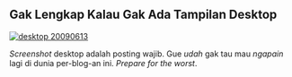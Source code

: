 ## Gak Lengkap Kalau Gak Ada Tampilan Desktop

[![desktop 20090613](http://files.getdropbox.com/u/112837/kriwil.com/image/post/desktop-20090613-t.png)](http://files.getdropbox.com/u/112837/kriwil.com/image/post/desktop-20090613.png)

_Screenshot_ desktop adalah posting wajib. Gue _udah_ gak tau mau _ngapain_ lagi di dunia per-blog-an ini. _Prepare for the worst_.

<!-- {"time": "2009-06-14 00:05:51", "title": "Gak Lengkap Kalau Gak Ada Tampilan Desktop"} -->

